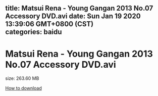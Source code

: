 
title: Matsui Rena - Young Gangan 2013 No.07 Accessory DVD.avi
date: Sun Jan 19 2020 13:39:06 GMT+0800 (CST)    
categories: baidu
---

# Matsui Rena - Young Gangan 2013 No.07 Accessory DVD.avi
size: 263.60 MB
 
 

[How to download](https://bpcam.bemobtrk.com/go/2ceec3aa-1ca2-46d6-b9ff-aaa5c184517c?jno=774)